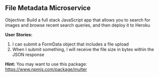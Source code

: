 ## File Metadata Microservice

Objective: Build a full stack JavaScript app that allows you to search for images and browse recent search queries, and then deploy it to Heroku

**User Stories:**

1. I can submit a FormData object that includes a file upload
2. When I submit something, I will receive the file size in bytes within the JSON response

**Hint:** You may want to use this package: https://www.npmjs.com/package/multer
